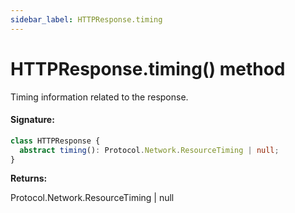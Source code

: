 ```yaml
---
sidebar_label: HTTPResponse.timing
---
```


# HTTPResponse.timing() method

Timing information related to the response.

#### Signature:

```typescript
class HTTPResponse {
  abstract timing(): Protocol.Network.ResourceTiming | null;
}
```

**Returns:**

Protocol.Network.ResourceTiming \| null
